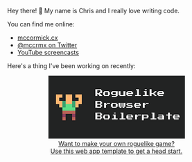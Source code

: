 Hey there! 👋 My name is Chris and I really love writing code.

You can find me online:

 * [mccormick.cx](https://mccormick.cx)
 * [@mccrmx on Twitter](https://twitter.com/mccrmx)
 * [YouTube screencasts](https://www.youtube.com/user/mccormix)

Here's a thing I've been working on recently:

<div align="center">
  <a href="https://chr15m.itch.io/roguelike-browser-boilerplate">
    <img src="roguelike-browser-boilerplate-banner.png"
         title="Roguelike Browser Boilerplate"
         alt="Roguelike Browser Boilerplate"/><br/>
    Want to make your own roguelike game?<br/>
    Use this web app template to get a head start.
  </a>

  <!--<a href="https://slingcode.net/">
    <img src="slingcode-banner.png"
         title="Slingcode online editor"
         alt="Slingcode online editor"
         width="315"><br/>
    Slingcode is a beginner-friendly web based
    IDE and personal computing platform.
  </a>

  <a href="">
    <img src="https://raw.githubusercontent.com/infinitelives/px3d/master/gifs/around.gif"
         title="px3d"
         alt="px3d"
         width="315"><br/>
    px3d ClojureScript 3d game engine<br/>
    with Blender live-reloading.
  </a>-->
</div>

<!--
![GitHub statistics for chr15m](https://github-readme-stats.vercel.app/api?username=chr15m&show_icons=true&count_private=true&hide_rank=true)
-->
